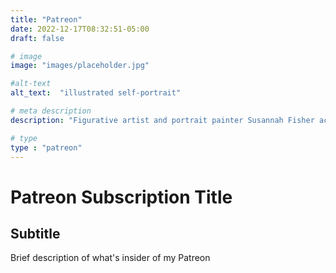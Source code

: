 ```yaml
---
title: "Patreon"
date: 2022-12-17T08:32:51-05:00
draft: false

# image
image: "images/placeholder.jpg"

#alt-text
alt_text:  "illustrated self-portrait"

# meta description
description: "Figurative artist and portrait painter Susannah Fisher accepts commissions for portrait painting and drawing."

# type
type : "patreon"
---
```

# Patreon Subscription Title
## Subtitle 
Brief description of what's insider of my Patreon